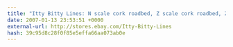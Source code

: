 ```yaml
---
title: "Itty Bitty Lines: N scale cork roadbed, Z scale cork roadbed, Z scale layout supplies kits"
date: 2007-01-13 23:53:51 +0000
external-url: http://stores.ebay.com/Itty-Bitty-Lines
hash: 39c95d8c28f0f85e5effa66aa073ab0e
---
```



